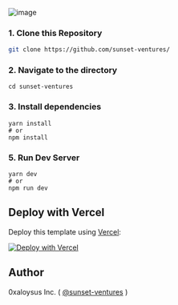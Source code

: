 ![image](https://storageapi.fleek.co/9ec37732-832c-4af1-a4fa-cc87c28c6dae-bucket/assets/img/logo-sunset.svg)

### 1\. Clone this Repository

```bash
git clone https://github.com/sunset-ventures/
```

### 2\. Navigate to the directory

```
cd sunset-ventures
```

### 3\. Install dependencies

```
yarn install
# or
npm install
```

### 5\. Run Dev Server

```
yarn dev
# or
npm run dev
```

## Deploy with Vercel

Deploy this template using [Vercel](https://vercel.com?utm_source=github&utm_medium=readme&utm_campaign=next-example):

[![Deploy with Vercel](https://vercel.com/button)](https://vercel.com/new/git/external?repository-url=https://github.com/sunset-ventures/sunsetventures)

## Author

0xaloysus Inc. ( [@sunset-ventures](https://sunsetventures.nft/) )
